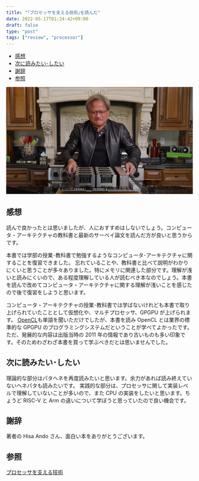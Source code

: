 ```yaml
---
title: "｢プロセッサを支える技術｣を読んだ"
date: 2022-05-17T01:24:42+09:00
draft: false
type: "post"
tags: ["review", "processor"]
---
```


- [感想](#感想)
- [次に読みたい･したい](#次に読みたいしたい)
- [謝辞](#謝辞)
- [参照](#参照)

<!-- ここに変な画像 -->

![nvidia](/images/nvidia_black_jacket.jpeg)

## 感想

読んで良かったとは思いましたが、人におすすめはしないでしょう。コンピュータ・アーキテクチャの教科書と最新のサーベイ論文を読んだ方が良いと思うからです。

本書では学部の授業･教科書で勉強するようなコンピュータ･アーキテクチャに関することを復習できました。
忘れていることや、教科書と比べて説明がわかりにくいと思うことが多々ありました。特にメモリに関連した部分です。理解が浅いと読みにくいので、ある程度理解している人が読むべき本なのでしょう。本書を読んで改めてコンピュータ・アーキテクチャに関する理解が浅いことを感じたので後で復習をしようと思います。

コンピュータ・アーキテクチャの授業･教科書では学ばないけれども本書で取り上げられていたこととして仮想化や、マルチプロセッサ、GPGPU が上げられます。
[OpenCL](https://www.khronos.org/opencl/)も単語を聞いただけでしたが、本書を読み OpenCL とは業界の標準的な GPGPU のプログラミングシステムだということが学べてよかったです。
ただ、発展的な内容は出版当時の 2011 年の情報であり古いものも多い印象です。そのためわざわざ本書を買って学ぶべきだとは思いませんでした。

## 次に読みたい･したい

理論的な部分はパタヘネを再度読みたいと思います。余力があれば読み終えていないヘネパタも読みたいです。
実践的な部分は、プロセッサに関して実装レベルで理解していないことが多いので、また CPU の実装をしたいと思います。ちょうど RISC-V と Arm の違いについて学ぼうと思っていたので良い機会です。

## 謝辞

著者の Hisa Ando さん、面白い本をありがとうございます。

## 参照

[プロセッサを支える技術](https://gihyo.jp/book/2011/978-4-7741-4521-1)
